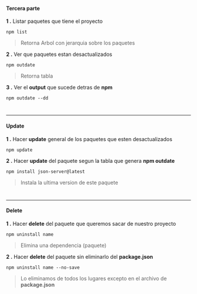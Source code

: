 #### Tercera parte

**1 .** Listar paquetes que tiene el proyecto
```
npm list
```
> Retorna Arbol con jerarquia sobre los paquetes

**2 .** Ver que paquetes estan desactualizados
```
npm outdate
```
> Retorna tabla

**3 .** Ver el **output** que sucede detras de **npm**
```
npm outdate --dd
```

#
---
#### Update

**1 .** Hacer **update** general de los paquetes que esten desactualizados
```
npm update
```

**2 .** Hacer **update** del paquete segun la tabla que genera **npm outdate**
```
npm install json-server@latest
```
> Instala la ultima version de este paquete

#
---
#### Delete

**1 .** Hacer **delete** del paquete que queremos sacar de nuestro proyecto
```
npm uninstall name
```
> Elimina una dependencia (paquete)

**2 .** Hacer **delete** del paquete sin eliminarlo del **package.json**
```
npm uninstall name --no-save
```
> Lo eliminamos de todos los lugares excepto en el archivo de **package.json**